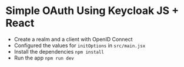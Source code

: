 # Simple OAuth Using Keycloak JS + React

- Create a realm and a client with OpenID Connect
- Configured the values for `initOptions` in `src/main.jsx`
- Install the dependencies
  `npm install`
- Run the app
  `npm run dev`
